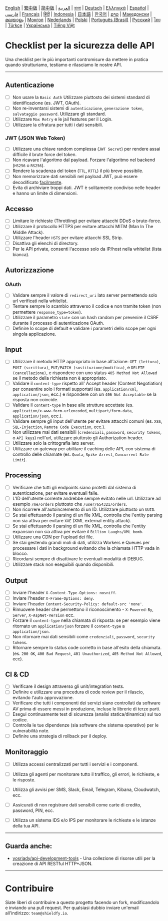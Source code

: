 [English](./README.md) | [繁中版](./README-tw.md) | [简中版](./README-zh.md) | [العربية](./README-ar.md) | [বাংলা](./README-bn.md) | [Deutsch](./README-de.md) | [Ελληνικά](./README-el.md) | [Español](./README-es.md) | [فارسی](./README-fa.md) | [Français](./README-fr.md) | [हिंदी](./README-hi.md) | [Indonesia](./README-id.md) | [日本語](./README-ja.md) | [한국어](./README-ko.md) | [ລາວ](./README-lo.md) | [Македонски](./README-mk.md) | [മലയാളം](./README-ml.md) | [Монгол](./README-mn.md) | [Nederlands](./README-nl.md) | [Polski](./README-pl.md) | [Português (Brasil)](./README-pt_BR.md) | [Русский](./README-ru.md) | [ไทย](./README-th.md) | [Türkçe](./README-tr.md) | [Українська](./README-uk.md) | [Tiếng Việt](./README-vi.md)

# Checklist per la sicurezza delle API
Una checklist per le più importanti contromisure da mettere in pratica quando strutturiamo, testiamo e rilasciamo le nostre API.


---

## Autenticazione
- [ ] Non usare la `Basic Auth` Utilizzare piuttosto dei sistemi standard di identificazione (es. JWT, OAuth).
- [ ] Non re-inventarsi sistemi di `autenticazione`, `generazione token`, `salvataggio password`. Utilizzare gli standard.
- [ ] Utilizzare `Max Retry` e le jail features per il Login.
- [ ] Utilizzare la cifratura per tutti i dati sensibili.

### JWT (JSON Web Token)
- [ ] Utilizzare una chiave random complessa (`JWT Secret`) per rendere assai difficile il brute force del token.
- [ ] Non ricavare l'algoritmo dal payload. Forzare l'algoritmo nel backend (`HS256` o `RS256`).
- [ ] Rendere la scadenza del token (`TTL`, `RTTL`) il più breve possibile.
- [ ] Non memorizzare dati sensibili nel payload JWT, può essere decodificato [facilmente](https://jwt.io/#debugger-io).
- [ ] Evita di archiviare troppi dati. JWT è solitamente condiviso nelle header e hanno un limite di dimensioni.

## Accesso
- [ ] Limitare le richieste (Throttling) per evitare attacchi DDoS o brute-force.
- [ ] Utilizzare il protocollo HTTPS per evitare attacchi MITM (Man In The Middle Attack).
- [ ] Utilizzare l'header `HSTS` per evitare attacchi SSL Strip.
- [ ] Disattiva gli elenchi di directory.
- [ ] Per le API private, consenti l'accesso solo da IP/host nella whitelist (lista bianca).

## Autorizzazione

### OAuth
- [ ] Validare sempre il valore di `redirect_uri` lato server permettendo solo url verificati nella whitelist.
- [ ] Tentare sempre lo scambio attraverso il codice e non tramite token (non permettere `response_type=token`).
- [ ] Utilizzare il parametro `state` con un hash random per prevenire il CSRF durante il processo di autenticazione OAuth.
- [ ] Definire lo scope di default e validare i parametri dello scope per ogni singola applicazione.

## Input
- [ ] Utilizzare il metodo HTTP appropriato in base all'azione: `GET (lettura)`, `POST (scrittura)`, `PUT/PATCH (sostituzione/modifica)`, e `DELETE (cancellazione)`, e rispondere con uno status `405 Method Not Allowed` se il metodo della richiesta non è appropriato.
- [ ] Validare il `content-type` rispetto all' Accept header (Content Negotiation) per consentire solo i formati supportati (es. `application/xml`, `application/json`, ecc.) e rispondere con un `406 Not Acceptable` se la risposta non coincide.
- [ ] Validare il `content-type` in base alle strutture accettate (es. `application/x-www-form-urlencoded`, `multipart/form-data`, `application/json`, ecc.).
- [ ] Validare sempre gli input dell'utente per evitare attacchi comuni (es. `XSS`, `SQL-Injection`, `Remote Code Execution`, ecc.).
- [ ] Non utilizzare mai dati sensibili (`credenziali`, `password`, `security tokens`, o `API keys`) nell'url, utilizzare piuttosto gli Authorization header.
- [ ] Utilizzare solo la crittografia lato server.
- [ ] Utilizzare un gateway per abilitare il caching delle API, con sistema di controllo delle chiamate (es. `Quota`, `Spike Arrest`, `Concurrent Rate Limit`).

## Processing
- [ ] Verificare che tutti gli endpoints siano protetti dal sistema di autenticazione, per evitare eventuali falle.
- [ ] L'ID dell'utente corrente andrebbe sempre evitato nelle url. Utilizzare ad esempio `/me/orders` piuttosto che `/user/654321/orders`.
- [ ] Non ricorrere all'autoincremento di un ID. Utilizzare piuttosto un `UUID`.
- [ ] Se stai effettuando il parsing di un file XML, controlla che l'entity parsing non sia attiva per evitare `XXE` (XML external entity attack).
- [ ] Se stai effettuando il parsing di un file XML, controlla che l'entity expansion non sia attiva per evitare il `Billion Laughs/XML bomb`.
- [ ] Utilizzare una CDN per l'upload dei file.
- [ ] Se stai gestendo grandi moli di dati, utilizza Workers e Queues per processare i dati in background evitando che la chiamata HTTP vada in blocco.
- [ ] Ricordarsi sempre di disattivare le eventuali modalità di DEBUG.
- [ ] Utilizzare stack non eseguibili quando disponibili.

## Output
- [ ] Inviare l'header `X-Content-Type-Options: nosniff`.
- [ ] Inviare l'header `X-Frame-Options: deny`.
- [ ] Inviare l'header `Content-Security-Policy: default-src 'none'`.
- [ ] Rimuovere header che permettono il riconoscimento - `X-Powered-By`, `Server`, `X-AspNet-Version` ecc.
- [ ] Forzare il `content-type` nella chiamata di risposta: se per esempio viene ritornato un `application/json` forzare il `content-type` a `application/json`.
- [ ] Non ritornare mai dati sensibili come `credenziali`, `password`, `security tokens`.
- [ ] Ritornare sempre lo status code corretto in base all'esito della chiamata. (es. `200 OK`, `400 Bad Request`, `401 Unauthorized`, `405 Method Not Allowed`, ecc).

## CI & CD
- [ ] Verificare il design attraverso gli unit/integration tests.
- [ ] Definire e utilizzare una procedura di code review per il rilascio, evitando l'auto approvazione.
- [ ] Verificare che tutti i componenti dei servizi siano controllati da software AV prima di essere messi in produzione, incluse le librerie di terze parti.
- [ ] Esegui continuamente test di sicurezza (analisi statica/dinamica) sul tuo codice.
- [ ] Controlla le tue dipendenze (sia software che sistema operativo) per le vulnerabilità note.
- [ ] Definire una strategia di rollback per il deploy.

## Monitoraggio
- [ ] Utilizza accessi centralizzati per tutti i servizi e i componenti.
- [ ] Utilizza gli agenti per monitorare tutto il traffico, gli errori, le richieste, e le risposte.
- [ ] Utilizza gli avvisi per SMS, Slack, Email, Telegram, Kibana, Cloudwatch, ecc.
- [ ] Assicurati di non registrare dati sensibili come carte di credito, password, PIN, ecc.
- [ ] Utilizza un sistema IDS e/o IPS per monitorare le richieste e le istanze della tua API.


---

## Guarda anche:
- [yosriady/api-development-tools](https://github.com/yosriady/api-development-tools) - Una collezione di risorse utili per la creazione di API RESTful HTTP+JSON.


---

# Contribuire
Siate liberi di contribuire a questo progetto facendo un fork, modificandolo e inviando una pull request. Per qualsiasi dubbio inviare un'email all'indirizzo: `team@shieldfy.io`.

